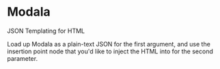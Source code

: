 # Modala
JSON Templating for HTML

Load up Modala as a plain-text JSON for the first argument, and use the insertion point node that you'd like to inject the HTML into for the second parameter.
